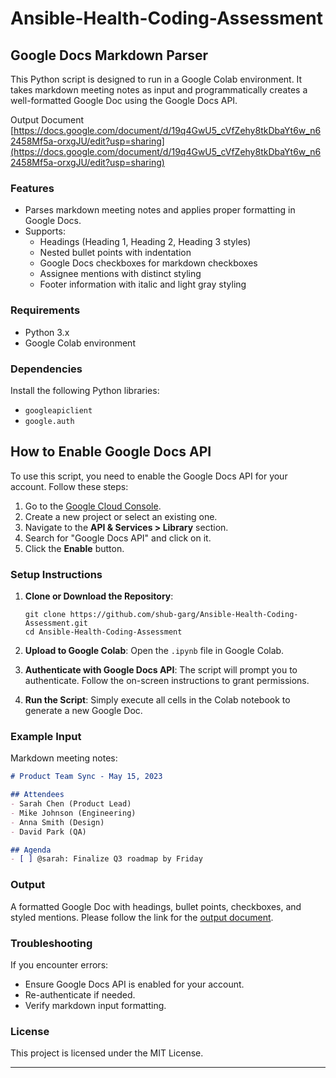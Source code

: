 # Ansible-Health-Coding-Assessment

## Google Docs Markdown Parser

This Python script is designed to run in a Google Colab environment. It takes markdown meeting notes as input and programmatically creates a well-formatted Google Doc using the Google Docs API.

Output Document [https://docs.google.com/document/d/19q4GwU5_cVfZehy8tkDbaYt6w_n62458Mf5a-orxgJU/edit?usp=sharing](https://docs.google.com/document/d/19q4GwU5_cVfZehy8tkDbaYt6w_n62458Mf5a-orxgJU/edit?usp=sharing)

### Features
- Parses markdown meeting notes and applies proper formatting in Google Docs.
- Supports:
  - Headings (Heading 1, Heading 2, Heading 3 styles)
  - Nested bullet points with indentation
  - Google Docs checkboxes for markdown checkboxes
  - Assignee mentions with distinct styling
  - Footer information with italic and light gray styling

### Requirements
- Python 3.x
- Google Colab environment

### Dependencies
Install the following Python libraries:
- `googleapiclient`
- `google.auth`

## How to Enable Google Docs API
To use this script, you need to enable the Google Docs API for your account. Follow these steps:

1. Go to the [Google Cloud Console](https://console.cloud.google.com/).
2. Create a new project or select an existing one.
3. Navigate to the **API & Services > Library** section.
4. Search for "Google Docs API" and click on it.
5. Click the **Enable** button.

### Setup Instructions
1. **Clone or Download the Repository**:
   ```
   git clone https://github.com/shub-garg/Ansible-Health-Coding-Assessment.git
   cd Ansible-Health-Coding-Assessment
   ```
   
2. **Upload to Google Colab**:
Open the `.ipynb` file in Google Colab.

4. **Authenticate with Google Docs API**:
The script will prompt you to authenticate. Follow the on-screen instructions to grant permissions.

5. **Run the Script**:
Simply execute all cells in the Colab notebook to generate a new Google Doc.


### Example Input
Markdown meeting notes:
```markdown
# Product Team Sync - May 15, 2023

## Attendees
- Sarah Chen (Product Lead)
- Mike Johnson (Engineering)
- Anna Smith (Design)
- David Park (QA)

## Agenda
- [ ] @sarah: Finalize Q3 roadmap by Friday
```

### Output
A formatted Google Doc with headings, bullet points, checkboxes, and styled mentions. Please follow the link for the [output document](https://docs.google.com/document/d/19q4GwU5_cVfZehy8tkDbaYt6w_n62458Mf5a-orxgJU/edit?usp=sharing).

### Troubleshooting
If you encounter errors:

 - Ensure Google Docs API is enabled for your account.
 - Re-authenticate if needed.
 - Verify markdown input formatting.

### License
This project is licensed under the MIT License.


---
